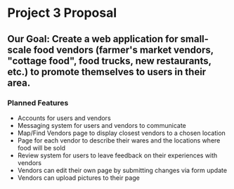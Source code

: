 # Project 3 Proposal
## Our Goal: Create a web application for small-scale food vendors (farmer's market vendors, "cottage food", food trucks, new restaurants, etc.) to promote themselves to users in their area. 
### Planned Features

* Accounts for users and vendors
* Messaging system for users and vendors to communicate
* Map/Find Vendors page to display closest vendors to a chosen location
* Page for each vendor to describe their wares and the locations where food will be sold
* Review system for users to leave feedback on their experiences with vendors
* Vendors can edit their own page by submitting changes via form update
* Vendors can upload pictures to their page
